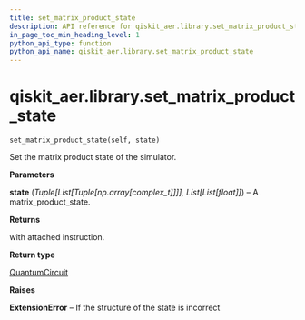 ```yaml
---
title: set_matrix_product_state
description: API reference for qiskit_aer.library.set_matrix_product_state
in_page_toc_min_heading_level: 1
python_api_type: function
python_api_name: qiskit_aer.library.set_matrix_product_state
---
```


# qiskit\_aer.library.set\_matrix\_product\_state

<span id="qiskit_aer.library.set_matrix_product_state" />

`set_matrix_product_state(self, state)`

Set the matrix product state of the simulator.

**Parameters**

**state** (*Tuple\[List\[Tuple\[np.array\[complex\_t]]]], List\[List\[float]]*) – A matrix\_product\_state.

**Returns**

with attached instruction.

**Return type**

[QuantumCircuit](qiskit.circuit.QuantumCircuit "qiskit.circuit.QuantumCircuit")

**Raises**

**ExtensionError** – If the structure of the state is incorrect


